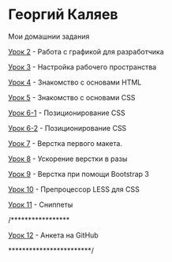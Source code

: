 # Георгий Каляев
Мои домашнии задания

[Урок 2](https://github.com/GeorgeKalyaev/GeorgeKalyaev.github.io/tree/master/lesson_2/img "Работа с графикой для разработчика") - Работа с графикой для разработчика

[Урок 3](https://github.com/GeorgeKalyaev/GeorgeKalyaev.github.io/tree/master/lesson_3 "Настройка рабочего пространства") - Настройка рабочего пространства

[Урок 4](https://github.com/GeorgeKalyaev/GeorgeKalyaev.github.io/tree/master/lesson_4 "Знакомство с основами HTML ") - Знакомство с основами HTML 

[Урок 5](https://github.com/GeorgeKalyaev/GeorgeKalyaev.github.io/tree/master/lesson_5 "Знакомство с основами CSS ") - Знакомство с основами CSS 

[Урок 6-1](GeorgeKalyaev.github.io/lesson_6-1/ "Позиционирование CSS") - Позиционирование CSS

[Урок 6-2](GeorgeKalyaev.github.io/lesson_6-2/ "Позиционирование CSS") - Позиционирование CSS

[Урок 7](GeorgeKalyaev.github.io/lesson_7/ "Верстка первого макета.") - Верстка первого макета.

[Урок 8](GeorgeKalyaev.github.io/lesson_8/ "Ускорение верстки в разы") - Ускорение верстки в разы

[Урок 9](GeorgeKalyaev.github.io/lesson_9/ "Верстка при помощи Bootstrap 3") - Верстка при помощи Bootstrap 3

[Урок 10](https://github.com/GeorgeKalyaev/GeorgeKalyaev.github.io/tree/master/lesson_10 "Препроцессор LESS для CSS") - Препроцессор LESS для CSS

[Урок 11](https://github.com/GeorgeKalyaev/GeorgeKalyaev.github.io/tree/master/lesson_11 "Сниппеты ") - Сниппеты 

/*****************

[Урок 12](адрес "Анкета на GitHub") - Анкета на GitHub

************************/
